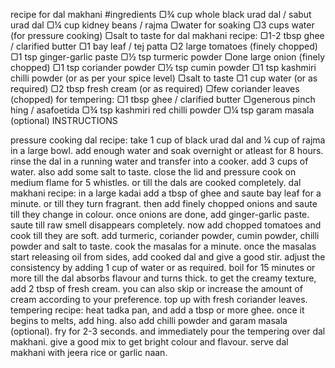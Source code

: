 recipe for dal makhani
#ingredients
▢¾ cup whole black urad dal / sabut urad dal
▢¼ cup kidney beans / rajma
▢water for soaking
▢3 cups water (for pressure cooking)
▢salt to taste
for dal makhani recipe:
▢1-2 tbsp ghee / clarified butter
▢1 bay leaf / tej patta
▢2 large tomatoes (finely chopped)
▢1 tsp ginger-garlic paste
▢½ tsp turmeric powder
▢one large onion (finely chopped)
▢1 tsp coriander powder
▢½ tsp cumin powder
▢1 tsp kashmiri chilli powder (or as per your spice level)
▢salt to taste
▢1 cup water (or as required)
▢2 tbsp fresh cream (or as required)
▢few coriander leaves (chopped)
for tempering:
▢1 tbsp ghee / clarified butter
▢generous pinch hing / asafoetida
▢¾ tsp kashmiri red chilli powder
▢¼ tsp garam masala (optional)
INSTRUCTIONS
 
pressure cooking dal recipe:
take 1 cup of black urad dal and ¼ cup of rajma in a large bowl.
add enough water and soak overnight or atleast for 8 hours.
rinse the dal in a running water and transfer into a cooker. add 3 cups of water.
also add some salt to taste.
close the lid and pressure cook on medium flame for 5 whistles. or till the dals are cooked completely.
dal makhani recipe:
in a large kadai add a tbsp of ghee and saute bay leaf for a minute. or till they turn fragrant.
then add finely chopped onions and saute till they change in colour.
once onions are done, add ginger-garlic paste. saute till raw smell disappears completely.
now add chopped tomatoes and cook till they are soft.
add turmeric, coriander powder, cumin powder, chilli powder and salt to taste. cook the masalas for a minute.
once the masalas start releasing oil from sides, add cooked dal and give a good stir.
adjust the consistency by adding 1 cup of water or as required.
boil for 15 minutes or more till the dal absorbs flavour and turns thick.
to get the creamy texture, add 2 tbsp of fresh cream. you can also skip or increase the amount of cream according to your preference.
top up with fresh coriander leaves.
tempering recipe:
heat tadka pan, and add a tbsp or more ghee. once it begins to melts, add hing.
also add chilli powder and garam masala (optional). fry for 2-3 seconds.
and immediately pour the tempering over dal makhani. give a good mix to get bright colour and flavour.
serve dal makhani with jeera rice or garlic naan.